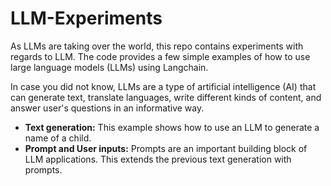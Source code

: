 # LLM-Experiments

As LLMs are taking over the world, this repo contains experiments with regards to LLM. The code provides a few simple examples of how to use large language models (LLMs) using Langchain.

In case you did not know, LLMs are a type of artificial intelligence (AI) that can generate text, translate languages, write different kinds of content, and answer user's questions in an informative way.

- **Text generation:** This example shows how to use an LLM to generate a name of a child.
- **Prompt and User inputs:** Prompts are an important building block of LLM applications. This extends the previous text generation with prompts.
